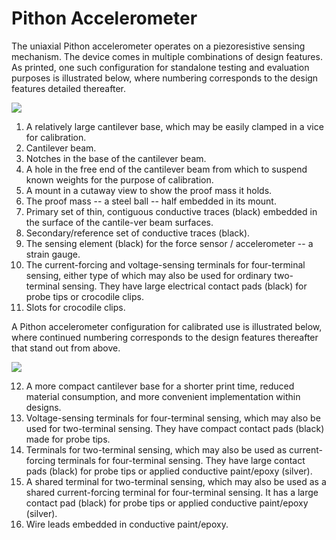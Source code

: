 # Pithon Accelerometer

The uniaxial Pithon accelerometer operates on a piezoresistive sensing mechanism. The device comes in multiple combinations of design features. As printed, one such configuration for standalone testing and evaluation purposes is illustrated below, where numbering corresponds to the design features detailed thereafter.

![](https://raw.githubusercontent.com/keeganmjgreen/3D-Printed-Sensors-Manual-Demo/main/img/Pithon-Accelerometer/mid_str_4T_sensing_and_elem-Render.svg)

 1. A relatively large cantilever base, which may be easily clamped in a vice for calibration.
 2. Cantilever beam.
 3. Notches in the base of the cantilever beam.
 4. A hole in the free end of the cantilever beam from which to suspend known weights for the purpose of calibration.
 5. A mount in a cutaway view to show the proof mass it holds.
 6. The proof mass -- a steel ball -- half embedded in its mount.
 7. Primary set of thin, contiguous conductive traces (black) embedded in the surface of the cantile-ver beam surfaces.
 8. Secondary/reference set of conductive traces (black).
 9. The sensing element (black) for the force sensor / accelerometer -- a strain gauge.
10.	The current-forcing and voltage-sensing terminals for four-terminal sensing, either type of which may also be used for ordinary two-terminal sensing. They have large electrical contact pads (black) for probe tips or crocodile clips.
11.	Slots for crocodile clips.

A Pithon accelerometer configuration for calibrated use is illustrated below, where continued numbering corresponds to the design features thereafter that stand out from above.

![](https://raw.githubusercontent.com/keeganmjgreen/3D-Printed-Sensors-Manual-Demo/main/img/Pithon-Accelerometer/mid_str_4T_sensing_1_and_elem-Render.svg)

12.	A more compact cantilever base for a shorter print time, reduced material consumption, and more convenient implementation within designs.
13.	Voltage-sensing terminals for four-terminal sensing, which may also be used for two-terminal sensing. They have compact contact pads (black) made for probe tips.
14.	Terminals for two-terminal sensing, which may also be used as current-forcing terminals for four-terminal sensing. They have large contact pads (black) for probe tips or applied conductive paint/epoxy (silver).
15.	A shared terminal for two-terminal sensing, which may also be used as a shared current-forcing terminal for four-terminal sensing. It has a large contact pad (black) for probe tips or applied conductive paint/epoxy (silver).
16.	Wire leads embedded in conductive paint/epoxy.
